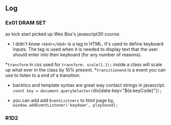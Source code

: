 ## Log

### Ex01 DRAM SET

as kick start picked up Wes Bos's javascript30 course. 

* I didn't know `<kbd></kbd>` is a tag in HTML. It's used to define keyboard inputs. The tag is used when it is needed to display text that the user should enter into their keyboard (for any number of reasons).

*`transform` in css used for `transform: scale(1.1);` inside a class will scale up what ever in the class by 10% present. 
*`transitionend` is a event you can use to listen to a end of a transition. 

* backtics and template syntax are great way contact strings in javascript. 
   `const key = document.querySelector(`div[data-key="${e.keyCode}"]`);`

* you can add add `EventListners` to html page by, 
  `window.addEventListener('keydown', playSound);`

### R1D2
